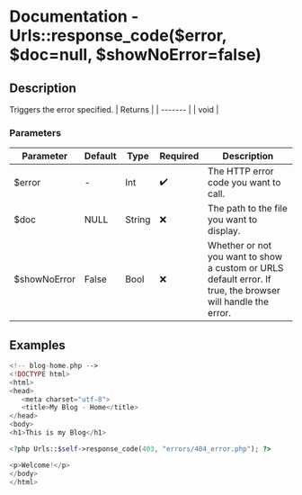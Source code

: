 # Documentation - Urls::response_code($error, $doc=null, $showNoError=false)
## Description
Triggers the error specified.
| Returns |
| ------- |
|  void   |

### Parameters
| Parameter | Default |  Type  |      Required      | Description |
| --------- | ------- | ------ | ------------------ | ----------- |
|   $error  | -       | Int    | :heavy_check_mark: | The HTTP error code you want to call. |
|   $doc    | NULL    | String | :x:                | The path to the file you want to display. |
| $showNoError | False | Bool  | :x:                | Whether or not you want to show a custom or URLS default error. If true, the browser will handle the error. |
## Examples
```PHP
<!-- blog-home.php -->
<!DOCTYPE html>
<html>
<head>
   <meta charset="utf-8">
   <title>My Blog - Home</title>
</head>
<body>
<h1>This is my Blog</h1>

<?php Urls::$self->response_code(403, "errors/404_error.php"); ?>

<p>Welcome!</p>
</body>
</html>
```

